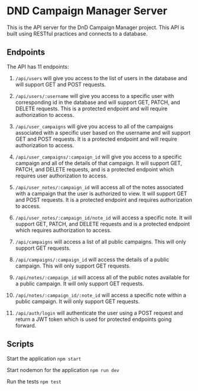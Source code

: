 # DND Campaign Manager Server

This is the API server for the DnD Campaign Manager project. This API is built using RESTful practices and connects to a database.  

## Endpoints

The API has 11 endpoints:

1. `/api/users`  will give you access to the list of users in the database and will support GET and POST requests. 

2. `/api/users/:username` will give you access to a specific user with corresponding id in the database and will support GET, PATCH, and DELETE requests. This is a protected endpoint and will require authorization to access. 

3. `/api/user_campaigns` will give you access to all of the campaigns associated with a specific user based on the username and will support GET and POST requests. It is a protected endpoint and will require authorization to access. 

4. `/api/user_campaigns/:campaign_id` will give you access to a specific campaign and all of the details of that campaign. It will support GET, PATCH, and DELETE requests, and is a protected endpoint which requires user authorization to access. 

5. `/api/user_notes/:campaign_id` will access all of the notes associated with a campaign that the user is authorized to view. It will support GET and POST requests. It is a protected endpoint and requires authorization to access. 

6. `/api/user_notes/:campaign_id/note_id` will access a specific note. It will support GET, PATCH, and DELETE requests and is a protected endpoint which requires authorization to access. 

7. `/api/campaigns` will access a list of all public campaigns. This will only support GET requests.

8. `/api/campaigns/:campaign_id` will access the details of a public campaign. This will only support GET requests. 

9. `/api/notes/:campaign_id` will access all of the public notes available for a public campaign. It will only support GET requests.

10. `/api/notes/:campaign_id/:note_id` will access a specific note within a public campaign. It will only support GET requests. 

11. `/api/auth/login` will authenticate the user using a POST request and return a JWT token which is used for protected endpoints going forward. 


## Scripts

Start the application `npm start`

Start nodemon for the application `npm run dev`

Run the tests `npm test`

